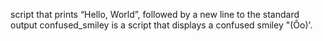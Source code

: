 script that prints “Hello, World”, followed by a new line to the standard output
confused_smiley is a script that displays a confused smiley "(Ôo)'.
